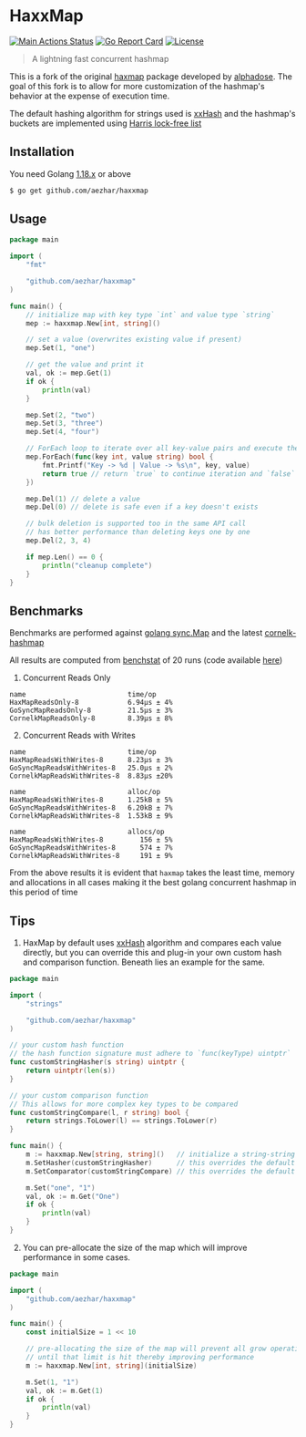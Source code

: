 # HaxxMap

[![Main Actions Status](https://github.com/aezhar/haxxmap/workflows/Go/badge.svg)](https://github.com/aezhar/haxxmap/actions)
[![Go Report Card](https://goreportcard.com/badge/github.com/aezhar/haxxmap)](https://goreportcard.com/report/github.com/aezhar/haxxmap)
[![License](https://img.shields.io/badge/license-MIT-blue.svg)](./LICENSE.md)
> A lightning fast concurrent hashmap

This is a fork of the original [haxmap](https://github.com/alphadose/haxmap) package developed by [alphadose](https://github.com/alphadose). The goal of this fork is to allow for more customization of the hashmap's behavior at the expense of execution time.  

The default hashing algorithm for strings used is [xxHash](https://github.com/Cyan4973/xxHash) and the hashmap's buckets are implemented using [Harris lock-free list](https://www.cl.cam.ac.uk/research/srg/netos/papers/2001-caslists.pdf)

## Installation

You need Golang [1.18.x](https://go.dev/dl/) or above

```bash
$ go get github.com/aezhar/haxxmap
```

## Usage

```go
package main

import (
	"fmt"

	"github.com/aezhar/haxxmap"
)

func main() {
	// initialize map with key type `int` and value type `string`
	mep := haxxmap.New[int, string]()

	// set a value (overwrites existing value if present)
	mep.Set(1, "one")

	// get the value and print it
	val, ok := mep.Get(1)
	if ok {
		println(val)
	}

	mep.Set(2, "two")
	mep.Set(3, "three")
	mep.Set(4, "four")

	// ForEach loop to iterate over all key-value pairs and execute the given lambda
	mep.ForEach(func(key int, value string) bool {
		fmt.Printf("Key -> %d | Value -> %s\n", key, value)
		return true // return `true` to continue iteration and `false` to break iteration
	})

	mep.Del(1) // delete a value
	mep.Del(0) // delete is safe even if a key doesn't exists

	// bulk deletion is supported too in the same API call
	// has better performance than deleting keys one by one
	mep.Del(2, 3, 4)

	if mep.Len() == 0 {
		println("cleanup complete")
	}
}
```

## Benchmarks

Benchmarks are performed against [golang sync.Map](https://pkg.go.dev/sync#Map) and the latest [cornelk-hashmap](https://github.com/cornelk/hashmap)

All results are computed from [benchstat](https://pkg.go.dev/golang.org/x/perf/cmd/benchstat) of 20 runs (code available [here](./benchmarks))

1. Concurrent Reads Only
```
name                         time/op
HaxMapReadsOnly-8            6.94µs ± 4%
GoSyncMapReadsOnly-8         21.5µs ± 3%
CornelkMapReadsOnly-8        8.39µs ± 8%
```

2. Concurrent Reads with Writes
```
name                         time/op
HaxMapReadsWithWrites-8      8.23µs ± 3%
GoSyncMapReadsWithWrites-8   25.0µs ± 2%
CornelkMapReadsWithWrites-8  8.83µs ±20%

name                         alloc/op
HaxMapReadsWithWrites-8      1.25kB ± 5%
GoSyncMapReadsWithWrites-8   6.20kB ± 7%
CornelkMapReadsWithWrites-8  1.53kB ± 9%

name                         allocs/op
HaxMapReadsWithWrites-8         156 ± 5%
GoSyncMapReadsWithWrites-8      574 ± 7%
CornelkMapReadsWithWrites-8     191 ± 9%
```

From the above results it is evident that `haxmap` takes the least time, memory and allocations in all cases making it the best golang concurrent hashmap in this period of time

## Tips

1. HaxMap by default uses [xxHash](https://github.com/cespare/xxhash) algorithm and compares each value directly, but you can override this and plug-in your own custom hash and comparison function. Beneath lies an example for the same.

```go
package main

import (
	"strings"

	"github.com/aezhar/haxxmap"
)

// your custom hash function
// the hash function signature must adhere to `func(keyType) uintptr`
func customStringHasher(s string) uintptr {
	return uintptr(len(s))
}

// your custom comparison function
// This allows for more complex key types to be compared
func customStringCompare(l, r string) bool {
	return strings.ToLower(l) == strings.ToLower(r)
}

func main() {
	m := haxxmap.New[string, string]()   // initialize a string-string map
	m.SetHasher(customStringHasher)      // this overrides the default xxHash algorithm
	m.SetComparator(customStringCompare) // this overrides the default key comparison function

	m.Set("one", "1")
	val, ok := m.Get("One")
	if ok {
		println(val)
	}
}
```

2. You can pre-allocate the size of the map which will improve performance in some cases.
```go
package main

import (
	"github.com/aezhar/haxxmap"
)

func main() {
	const initialSize = 1 << 10

	// pre-allocating the size of the map will prevent all grow operations
	// until that limit is hit thereby improving performance
	m := haxxmap.New[int, string](initialSize)

	m.Set(1, "1")
	val, ok := m.Get(1)
	if ok {
		println(val)
	}
}
```
